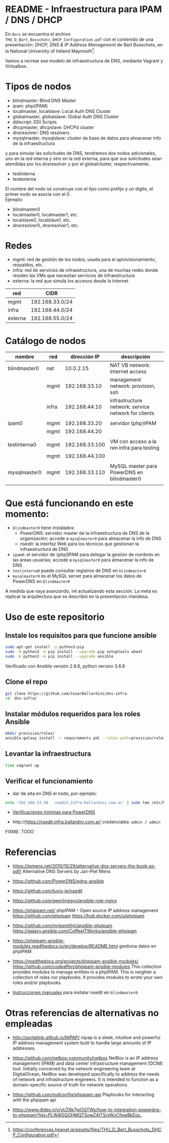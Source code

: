 # README - Infraestructura para IPAM / DNS / DHCP

En `docs` se encuentra el archivo `THU_D_Bart_Busschots_DHCP_Configuration.pdf`
con el contenido de una presentación: *DHCP, DNS & IP Address Management* 
de Bart Busschots, en la National University of Ireland Maynooth[^1].

Vamos a recrear ese modelo de infraestructura de DNS, mediante Vagrant y Virtualbox.

# Tipos de nodos

* blindmaster: Blind DNS Master
* ipam: php{IPAM}
* localmaster, localslave: Local Auth DNS Cluster 
* globalmaster, globalslave: Global Auth DNS Cluster
* ddiscript: DDI Scripts
* dhcpmaster, dhcpslave: DHCPd cluster
* dnsresolver: DNS resolvers
* mysqlmaster, mysqlslave: cluster de base de datos para almacenar info de la infraestructura

y para simular las solicitudes de DNS, tendremos dos nodos adicionales,
uno en la red interna y otro en la red externa, para que sus solicitudes 
sean atendidas por los dnsresolver y por el globalcluster, respectivamente.

* testinterna
* testexterna

El nombre del nodo se construye con el tipo como prefijo y un dígito, el primer nodo se asocia con el 0.  
Ejemplo:

* blindmaster0
* localmaster0, localmaster1, etc.
* localslave0, localslave1, etc.
* dnsresolver0, dnsresolver1, etc.

[^1]: https://conferences.heanet.ie/assets/files/THU_D_Bart_Busschots_DHCP_Configuration.pdf

# Redes

* mgmt: red de gestión de los nodos, usada para el aprovisionamiento, respaldos, etc.
* infra: red de servicios de infraestructura, una de muchas redes donde
   residen las VMs que necesitan servicios de infraestructura
* externa: la red que simula los accesos desde la Internet

| red     |            CIDR |
|---------|-----------------|
| mgmt    | 192.168.33.0/24 |
| infra   | 192.168.44.0/24 |
| externa | 192.168.55.0/24 |

# Catálogo de nodos

| nombre       | red   | dirección IP   | descripción                                         |
|--------------|-------|----------------|-----------------------------------------------------|
| blindmaster0 | nat   | 10.0.2.15      | NAT VB network: internet access                     |
|              | mgmt  | 192.168.33.10  | management network: provision, ssh                  |
|              | infra | 192.168.44.10  | infrastructure network: service network for clients |
|              |       |                |                                                     |
| ipam0        | mgmt  | 192.168.33.20  | servidor {php}IPAM                                  |
|              | mgmt  | 192.168.44.20  |                                                     |
|              |       |                |                                                     |
| testinterna0 | mgmt  | 192.168.33.100 | VM con acceso a la ren infra para testing           |
|              | mgmt  | 192.168.44.100 |                                                     |
|              |       |                |                                                     |
| mysqlmaster0 | mgmt  | 192.168.33.110 | MySQL master para PowerDNS en blindmaster0          |
|              |       |                |                                                     |



# Que está funcionando en este momento:

* `blindmaster0` tiene instalados:
  * PowerDNS: servidor master de la infraestructura de DNS de la organización; accede a `mysqlmaster0` 
    para almacenar la info de DNS
  * nsedit: la interfaz Web para los técnicos que gestionan la infraestructura de DNS
* `ipam0`: el servidor de {php]IPAM para delegar la gestión de nombres en las áreas usuarias; accede a `mysqlmaster0`
    para almacenar la info de DNS
* `testinterna0` puede consultar registros de DNS en `blindmaster0`
* `mysqlmaster0` es el MySQL server para almacenar los datos de PowerDNS en `blindmaster0`

A medida que vaya avanzando, iré actualizando esta sección.  La meta es replicar la arquitectura
que se describió en la presentación irlandesa.

# Uso de este repositorio

## Instale los requisitos para que funcione ansible

```bash
sudo apt-get install -y python3-pip
sudo -H python3 -m pip install --upgrade pip setuptools wheel
sudo -H python3 -m pip install --upgrade ansible
```

Verificado con Ansible versión 2.8.6, python version 3.6.8

## Clone el repo

```bash
git clone https://github.com/CesarBallardini/dns-infra
cd  dns-infra/
```

## Instalar módulos requeridos para los roles Ansible

```bash
mkdir provision/roles/
ansible-galaxy install -r requirements.yml --roles-path=provision/roles/
```


## Levantar la infraestructura

```bash
time vagrant up
```

## Verificar el funcionamiento

* dar de alta en DNS el nodo, por ejemplo:

```bash
echo '192.168.33.10   nsedit.infra.ballardini.com.ar' | sudo tee /etc/hosts > /dev/null
```


* [Verificaciones mínimas para PowerDNS](docs/verificaciones-powerdns.md)

* http://https://nsedit.infra.ballardini.com.ar/   credenciales: `admin / admin`

FIXME: TODO


# Referencias

* https://jpmens.net/2010/10/29/alternative-dns-servers-the-book-as-pdf/ Alternative DNS Servers by Jan-Piet Mens
* https://github.com/PowerDNS/pdns-ansible
* https://github.com/tuxis-ie/nsedit
* https://github.com/geerlingguy/ansible-role-nginx
* https://phpipam.net/ phpIPAM – Open source IP address management https://github.com/phpipam https://hub.docker.com/u/phpipam
* https://github.com/mrlesmithjr/ansible-phpipam https://galaxy.ansible.com/CoffeeITWorks/ansible-phpipam
* https://phpipam-ansible-modules.readthedocs.io/en/develop/README.html gestiona datos en phpIPAM
* https://readthedocs.org/projects/phpipam-ansible-modules/ https://github.com/codeaffen/phpipam-ansible-modules This collection provides modules to manage entities in a phpIPAM. This is neighter a collection of roles nor playbooks. It provides modules to wrote your own roles and/or playbooks.

* [Instrucciones manuales](docs/manual-install-nsedit.md)  para instalar nsedit en `blindmaster0`.


# Otras referencias de alternativas no empleadas


* http://spritelink.github.io/NIPAP/ nipap is a sleek, intuitive and powerful IP address management system built to handle large amounts of IP addresses.
* https://github.com/netbox-community/netbox NetBox is an IP address management (IPAM) and data center infrastructure management (DCIM) tool. Initially conceived by the network engineering team at DigitalOcean, NetBox was developed specifically to address the needs of network and infrastructure engineers. It is intended to function as a domain-specific source of truth for network operations.

* https://github.com/nullconfig/phpipam-api Playbooks for interacting with the phpipam api
* https://www.dideo.ir/v/yt/Z6k7jeOQTWs/how-to-integration-powerdns-to-phpipam?list=PLW4lSQGHMQTSowZ4tTSrsWxCfpwBkEpz_





